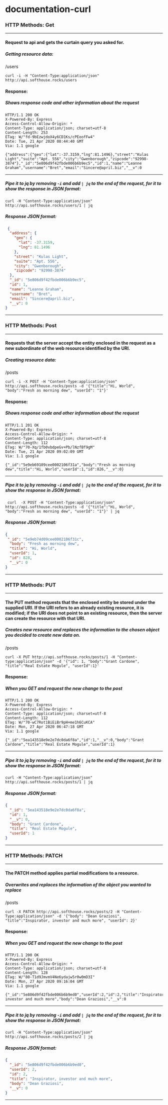 # documentation-curl

### HTTP Methods: Get
---------------------
#### Request to api and gets the curtain query you asked for.

##### Getting resource data: 
/users
```
curl -i -H "Content-Type:application/json" http://api.softhouse.rocks/users
```

#### Response:

##### Shows response code and other information about the request

```
HTTP/1.1 200 OK
X-Powered-By: Express
Access-Control-Allow-Origin: *
Content-Type: application/json; charset=utf-8
Content-Length: 253
ETag: W/"fd-9bEzwjdoX4y6CD1Ks/cPEoofFw4"
Date: Tue, 21 Apr 2020 08:44:40 GMT
Via: 1.1 google

{"address":{"geo":{"lat":-37.3159,"lng":81.1496},"street":"Kulas Light","suite":"Apt. 556","city":"Gwenborough","zipcode":"92998-3874"},"_id":"5e806d9f42fbde006b6b9ec5","id":1,"name":"Leanne Graham","username":"Bret","email":"Sincere@april.biz","__v":0
```

---------------------

##### Pipe it to jq by removing ```-i``` and add ```| jq``` to the end of the request, for it to show the response in JSON format:

```
curl -H "Content-Type:application/json" http://api.softhouse.rocks/users/1 | jq
```

##### Response JSON format:
```json
 {
  "address": {
    "geo": {
      "lat": -37.3159,
      "lng": 81.1496
    },
    "street": "Kulas Light",
    "suite": "Apt. 556",
    "city": "Gwenborough",
    "zipcode": "92998-3874"
  },
  "_id": "5e806d9f42fbde006b6b9ec5",
  "id": 1,
  "name": "Leanne Graham",
  "username": "Bret",
  "email": "Sincere@april.biz",
  "__v": 0
}
```
---------------------

### HTTP Methods: Post
---------------------
#### Requests that the server accept the entity enclosed in the request as a new subordinate of the web resource identified by the URI.

##### Creating resource data:
/posts
```
curl -i -X POST -H "Content-Type:application/json" http://api.softhouse.rocks/posts -d '{"title":"Hi, World", "body":"Fresh as morning dew", "userId": "1"}'
```

#### Response:

##### Shows response code and other information about the request
```
HTTP/1.1 201 OK
X-Powered-By: Express
Access-Control-Allow-Origin: *
Content-Type: application/json; charset=utf-8
Content-Length: 112
ETag: W/"70-Xq/1fb0vbdpeGv+Pb/lNzfBf9gM"
Date: Tue, 21 Apr 2020 09:02:09 GMT
Via: 1.1 google

{"_id":"5e9eb69109cee0002106f31a","body":"Fresh as morning dew","title":"Hi, World","userId":1,"id":826,"__v":0}

```

---------------------

##### Pipe it to jq by removing ```-i``` and add ```| jq``` to the end of the request, for it to show the response in JSON format:

```
 curl  -X POST -H "Content-Type:application/json" http://api.softhouse.rocks/posts -d '{"title":"Hi, World", "body":"Fresh as morning dew", "userId": "1"}' | jq

```

##### Response JSON format:
```json
{
 "_id": "5e9eb74d09cee0002106f31c",
  "body": "Fresh as morning dew",
  "title": "Hi, World",
  "userId": 1,
  "id": 828,
  "__v": 0
}
```
--------------

### HTTP Methods: PUT
---------------------
#### The PUT method requests that the enclosed entity be stored under the supplied URI. If the URI refers to an already existing resource, it is modified; if the URI does not point to an existing resource, then the server can create the resource with that URI.

##### Creates new resource and replaces the information to the chosen object you decided to create new data on. 

/posts
```
curl -X PUT http://api.softhouse.rocks/posts/1 -H "Content-type:application/json" -d '{"id": 1, "body":"Grant Cardone", "title":"Real Estate Mogule", "userId":1}'
```

#### Response:

##### When you GET and request the new change to the post
```
HTTP/1.1 200 OK
X-Powered-By: Express
Access-Control-Allow-Origin: *
Content-Type: application/json; charset=utf-8
Content-Length: 112
ETag: W/"70-wC7Rot1BiEiBr9pH+me1h6CuKCA"
Date: Mon, 27 Apr 2020 06:47:18 GMT
Via: 1.1 google

{"_id":"5ea143518e9e2e7dc0da6f8a","id":1,"__v":0,"body":"Grant Cardone","title":"Real Estate Mogule","userId":1}

```

---------------------

##### Pipe it to jq by removing ```-i``` and add ```| jq``` to the end of the request, for it to show the response in JSON format:

```
curl -H "Content-Type:application/json" http://api.softhouse.rocks/posts/1 | jq
```

##### Response JSON format:

```json
{
  "_id": "5ea143518e9e2e7dc0da6f8a",
  "id": 1,
  "__v": 0,
  "body": "Grant Cardone",
  "title": "Real Estate Mogule",
  "userId": 1
}
```
--------------

### HTTP Methods: PATCH
---------------------
#### The PATCH method applies partial modifications to a resource.

##### Overwrites and replaces the information of the object you wanted to replace

/posts
```
curl -X PATCH http://api.softhouse.rocks/posts/2 -H "Content-Type:application/json" -d '{"body": "Dean Graziosi", "title":"Inspirator, investor and much more", "userId": 2}'
```

#### Response:

##### When you GET and request the new change to the post
```
HTTP/1.1 200 OK
X-Powered-By: Express
Access-Control-Allow-Origin: *
Content-Type: application/json; charset=utf-8
Content-Length: 128
ETag: W/"80-T1d9JmvmV4Ne6ydajw5r0w0mD3I"
Date: Mon, 27 Apr 2020 09:16:04 GMT
Via: 1.1 google

{"_id":"5e806d9f42fbde006b6b9ed0","userId":2,"id":2,"title":"Inspirator, investor and much more","body":"Dean Graziosi","__v":0

```

---------------------

##### Pipe it to jq by removing ```-i``` and add ```| jq``` to the end of the request, for it to show the response in JSON format:

```
curl -H "Content-Type:application/json" http://api.softhouse.rocks/posts/2 | jq
```

##### Response JSON format:

```json
{
  "_id": "5e806d9f42fbde006b6b9ed0",
  "userId": 2,
  "id": 2,
  "title": "Inspirator, investor and much more",
  "body": "Dean Graziosi",
  "__v": 0
}
```
--------------